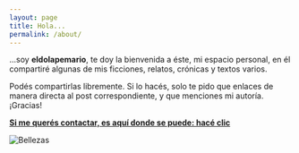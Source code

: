 ```yaml
---
layout: page
title: Hola...
permalink: /about/
---
```

...soy **eldolapemario**, te doy la bienvenida a éste, mi espacio personal, en él compartiré algunas de mis ficciones, relatos, crónicas y textos varios.

Podés compartirlas libremente.
Si lo hacés, solo te pido que enlaces de manera directa al post correspondiente, y que menciones mi autoría. ¡Gracias!

**[Si me querés contactar, es aquí donde se puede: hacé clic](mailto:eldolapemario@gmail.com)**


![Bellezas](https://c.pxhere.com/photos/2c/41/writing_stood_old_black_write_manually_a_stop_machine_rheinmetall_soemmerda-1323676.jpg!d)

